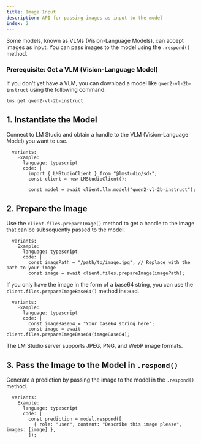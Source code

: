 ```yaml
---
title: Image Input
description: API for passing images as input to the model
index: 2
---
```


Some models, known as VLMs (Vision-Language Models), can accept images as input. You can pass images to the model using the `.respond()` method.

### Prerequisite: Get a VLM (Vision-Language Model)

If you don't yet have a VLM, you can download a model like `qwen2-vl-2b-instruct` using the following command:

```bash
lms get qwen2-vl-2b-instruct
```

## 1. Instantiate the Model

Connect to LM Studio and obtain a handle to the VLM (Vision-Language Model) you want to use.

```lms_code_snippet
  variants:
    Example:
      language: typescript
      code: |
        import { LMStudioClient } from "@lmstudio/sdk";
        const client = new LMStudioClient();

        const model = await client.llm.model("qwen2-vl-2b-instruct");
```

## 2. Prepare the Image

Use the `client.files.prepareImage()` method to get a handle to the image that can be subsequently passed to the model.

```lms_code_snippet
  variants:
    Example:
      language: typescript
      code: |
        const imagePath = "/path/to/image.jpg"; // Replace with the path to your image
        const image = await client.files.prepareImage(imagePath);

```

If you only have the image in the form of a base64 string, you can use the `client.files.prepareImageBase64()` method instead.

```lms_code_snippet
  variants:
    Example:
      language: typescript
      code: |
        const imageBase64 = "Your base64 string here";
        const image = await client.files.prepareImageBase64(imageBase64);
```

The LM Studio server supports JPEG, PNG, and WebP image formats.

## 3. Pass the Image to the Model in `.respond()`

Generate a prediction by passing the image to the model in the `.respond()` method.

```lms_code_snippet
  variants:
    Example:
      language: typescript
      code: |
        const prediction = model.respond([
          { role: "user", content: "Describe this image please", images: [image] },
        ]);
```
